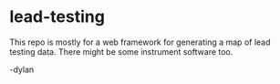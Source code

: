 # lead-testing

This repo is mostly for a web framework for generating a map of lead testing data.  There might be some instrument software too.

-dylan
